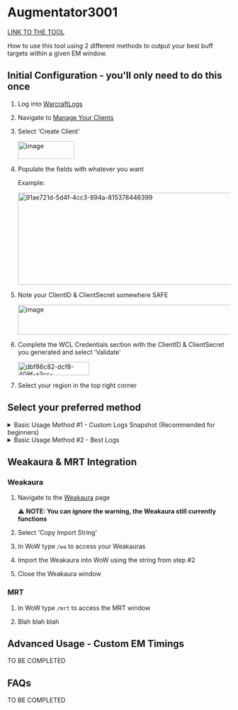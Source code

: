 # Augmentator3001

[LINK TO THE TOOL](https://augmentator3001-production.up.railway.app/)

How to use this tool using 2 different methods to output your best buff targets within a given EM window.

## Initial Configuration - you'll only need to do this once
1. Log into [WarcraftLogs](https://www.warcraftlogs.com/)

2. Navigate to [Manage Your Clients](https://www.warcraftlogs.com/api/clients/)

3. Select 'Create Client'

   <img width="127" height="40" alt="image" src="https://github.com/user-attachments/assets/8749a154-a389-4256-9ef4-6c4a4991a273" />

4. Populate the fields with whatever you want

   Example:

   <img width="701" height="208" alt="91ae721d-5d4f-4cc3-894a-815378446399" src="https://github.com/user-attachments/assets/24d1960a-69dd-417e-a25b-ee619b06e4d3" />

5. Note your ClientID & ClientSecret somewhere SAFE

   <img width="986" height="67" alt="image" src="https://github.com/user-attachments/assets/0f50162c-5343-43d3-aea1-93ccc375f3c7" />

6. Complete the WCL Credentials section with the ClientID & ClientSecret you generated and select 'Validate'

   <img width="161" height="30" alt="dbf86c82-dcf8-409f-a3cc-fd06f36eec89" src="https://github.com/user-attachments/assets/77bae82e-fd84-4d96-82c6-9d100c25c98d" />

7. Select your region in the top right corner

## Select your preferred method

<details>

<summary>Basic Usage Method #1 - Custom Logs Snapshot (Recommended for beginners)</summary>

### Use this method to analyse your logs and provide a snapshot of your best targets based on the average results of kills and/or pulls. This is effective for a snapshot but less effective if more logs are coalesced over time due to faster kill times, better gear and smarter play.

1. Expand the Custom Logs section, provide a link to your logs and click 'Add Custom Report'

2. Select your desired boss encounter

   <img width="789" height="71" alt="483bb9e4-b4ad-4c45-848a-7e2298449bb9" src="https://github.com/user-attachments/assets/0a1a2c9f-82b1-430b-84ad-234978faa102" />

3. (Optional) Tick 'Filter by current encounter'

   <img width="200" height="33" alt="45d97a94-be9e-467f-a710-0862bbe42ec1" src="https://github.com/user-attachments/assets/24eb531b-4ed0-4b25-aa6b-e2e84e949db5" />

4. Select the kills and/or pull attempts you wish to analyse

   <img width="439" height="55" alt="26e3279b-45b7-4b7d-9aea-91e27726e433" src="https://github.com/user-attachments/assets/f589b729-e4f7-46f5-b82a-dfa9ff43337c" />

5. Select the 'Import DPS Characters' button to populate your roster

   <img width="230" height="34" alt="a5e8a050-9157-40a6-8a82-4f3015575ebc" src="https://github.com/user-attachments/assets/f843d5cd-d148-4399-bed7-af867439c4ed" />

6. Select the 'Compute' button

   <img width="207" height="70" alt="cede8ce6-a279-4917-a0f9-05da10018246" src="https://github.com/user-attachments/assets/7fcbc7ed-6bf6-4704-b57f-ffda6292f3be" />

7. You'll be provided a list of your approximate best buff targets within a given time window

   <img width="785" height="235" alt="6c2114fd-15ff-4275-bc4f-3df84168072f" src="https://github.com/user-attachments/assets/dad0219c-c00c-46c7-bd89-d9362f4e98d5" />

8. (Optional) You can then export this data using the 'Copy Note' button at the bottom of the page to use with the provided Weakaura

9. (Optional) Proceed to the Weakaura Integration section

</details>

<details>

<summary>Basic Usage Method #2 - Best Logs</summary>

### Use this method to pull each roster member's best overall performance for a particular boss instead of using provided custom logs. This is effective for longer term usage as it will always provide the 'best' data instead of a snapshot from logs.

1. Expand the Edit Roster section & populate it with your DPS roster

2. Select your desired boss encounter

   <img width="789" height="71" alt="483bb9e4-b4ad-4c45-848a-7e2298449bb9" src="https://github.com/user-attachments/assets/0a1a2c9f-82b1-430b-84ad-234978faa102" />

3. Expand the Best Logs section & select the 'Refresh Best Logs for current encounter'

4. You'll be provided an output of your roster's best performance for that encounter, by default the highest parse should be selected

   <img width="914" height="318" alt="b5d5046f-7ebc-4d3e-af85-c9dbada037a9" src="https://github.com/user-attachments/assets/d8acdc22-bae6-45b1-939c-6c7ab964800b" />

5. Select the 'Compute' button

   <img width="207" height="70" alt="cede8ce6-a279-4917-a0f9-05da10018246" src="https://github.com/user-attachments/assets/7fcbc7ed-6bf6-4704-b57f-ffda6292f3be" />

6. You'll be provided a list of your approximate best buff targets within a given time window

   <img width="784" height="234" alt="cd3ce698-73bf-43d2-9d5d-61a6811accf0" src="https://github.com/user-attachments/assets/0a035187-1055-46a7-9a2a-dca49216ba07" />

7. (Optional) You can then export this data using the 'Copy Note' button at the bottom of the page to use with the provided Weakaura

8. (Optional) Proceed to the Weakaura Integration section

</details>

## Weakaura & MRT Integration

### Weakaura

1. Navigate to the [Weakaura](https://wago.io/-0f1A1GEK) page

   :warning: **NOTE: You can ignore the warning, the Weakaura still currently functions**

2. Select 'Copy Import String'

3. In WoW type `/wa` to access your Weakauras

4. Import the Weakaura into WoW using the string from step #2

5. Close the Weakaura window

### MRT

1. In WoW type `/mrt` to access the MRT window

2. Blah blah blah

## Advanced Usage - Custom EM Timings

TO BE COMPLETED

## FAQs

TO BE COMPLETED

